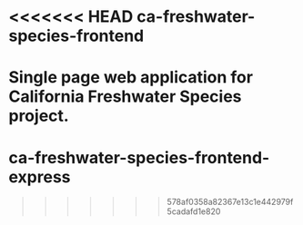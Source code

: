 <<<<<<< HEAD
ca-freshwater-species-frontend
==============================

Single page web application for California Freshwater Species project.
=======
# ca-freshwater-species-frontend-express
>>>>>>> 578af0358a82367e13c1e442979f5cadafd1e820

